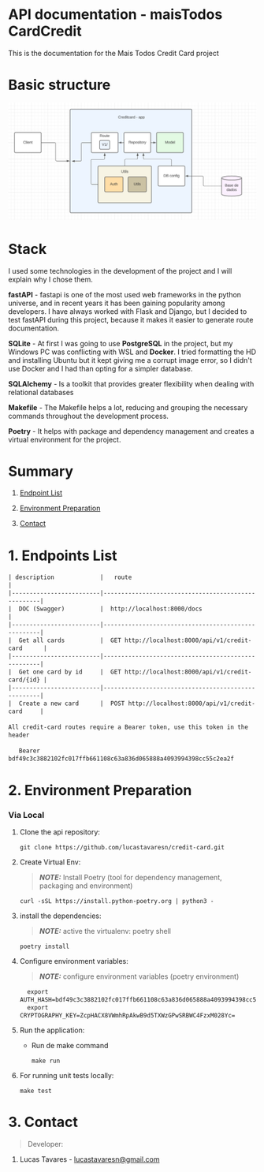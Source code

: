 
# API documentation -  maisTodos CardCredit 
This is the documentation for the Mais Todos Credit Card project

# Basic structure
![Basic Structure](/doc/structure.png "Estrutura Basica")


# Stack

I used some technologies in the development of the project and I will explain why I chose them.

**fastAPI** - fastapi is one of the most used web frameworks in the python universe, and in recent years it has been gaining popularity among developers. I have always worked with Flask and Django, but I decided to test fastAPI during this project, because it makes it easier to generate route documentation.

**SQLite** - At first I was going to use **PostgreSQL** in the project, but my Windows PC was conflicting with WSL and **Docker**. I tried formatting the HD and installing Ubuntu but it kept giving me a corrupt image error, so I didn't use Docker and I had than opting for a simpler database.

**SQLAlchemy** - Is a toolkit that provides greater flexibility when dealing with relational databases

**Makefile** - The Makefile helps a lot, reducing and grouping the necessary commands throughout the development process.

**Poetry** - It helps with package and dependency management and creates a virtual environment for the project.

# Summary

1. [Endpoint List](#1-Endpoint-List)

2. [Environment Preparation](#2-Environment-Preparation)

3. [Contact](#3-Contact)



# 1. Endpoints List
    

    | description             |   route                                            |
    |-------------------------|----------------------------------------------------|
    |  DOC (Swagger)          |  http://localhost:8000/docs                        |
    |-------------------------|----------------------------------------------------|
    |  Get all cards          |  GET http://localhost:8000/api/v1/credit-card      |
    |-------------------------|----------------------------------------------------|
    |  Get one card by id     |  GET http://localhost:8000/api/v1/credit-card/{id} |
    |-------------------------|----------------------------------------------------|
    |  Create a new card      |  POST http://localhost:8000/api/v1/credit-card     |

    All credit-card routes require a Bearer token, use this token in the header
    
       Bearer bdf49c3c3882102fc017ffb661108c63a836d065888a4093994398cc55c2ea2f
    

# 2. Environment Preparation
### Via Local 
1. Clone the api repository:
    ```shell
    git clone https://github.com/lucastavaresn/credit-card.git
    ```

2. Create Virtual Env:
    > **_NOTE:_** Install Poetry (tool for dependency management, packaging and environment)
    ```shell
    curl -sSL https://install.python-poetry.org | python3 -
    ```

3. install the dependencies:
   > **_NOTE:_** active the virtualenv: poetry shell  
    ```shell
    poetry install
    ```

4. Configure environment variables:
    > **_NOTE:_** configure environment variables (poetry environment)
    ```shell
      export AUTH_HASH=bdf49c3c3882102fc017ffb661108c63a836d065888a4093994398cc55c2ea2f
      export CRYPTOGRAPHY_KEY=ZcpHACX8VWmhRpAkwB9d5TXWzGPwSRBWC4FzxM028Yc=
    ```

5. Run the application:
   - Run de make command
     ```shell
     make run
     ```

6. For running unit tests locally:
     ```shell
     make test
     ```


# 3. Contact

> Developer:
1. Lucas Tavares - lucastavaresn@gmail.com